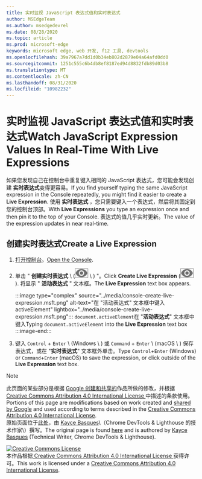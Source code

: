 ```yaml
---
title: 实时监视 JavaScript 表达式值和实时表达式
author: MSEdgeTeam
ms.author: msedgedevrel
ms.date: 08/28/2020
ms.topic: article
ms.prod: microsoft-edge
keywords: microsoft edge, web 开发, f12 工具, devtools
ms.openlocfilehash: 39a7967a7dd1d0b34eb802d2879e04a64afd0dd0
ms.sourcegitcommit: 1251c555c6b4db8ef8187ed94d8832fdb89d03b8
ms.translationtype: MT
ms.contentlocale: zh-CN
ms.lasthandoff: 08/31/2020
ms.locfileid: "10982232"
---
```

<!-- Copyright Kayce Basques 

   Licensed under the Apache License, Version 2.0 (the "License");
   you may not use this file except in compliance with the License.
   You may obtain a copy of the License at

       https://www.apache.org/licenses/LICENSE-2.0

   Unless required by applicable law or agreed to in writing, software
   distributed under the License is distributed on an "AS IS" BASIS,
   WITHOUT WARRANTIES OR CONDITIONS OF ANY KIND, either express or implied.
   See the License for the specific language governing permissions and
   limitations under the License.  -->





# <span data-ttu-id="368e0-103">实时监视 JavaScript 表达式值和实时表达式</span><span class="sxs-lookup"><span data-stu-id="368e0-103">Watch JavaScript Expression Values In Real-Time With Live Expressions</span></span>   

  

<span data-ttu-id="368e0-104">如果您发现自己在控制台中重复键入相同的 JavaScript 表达式，您可能会发现创建 **实时表达式**变得更容易。</span><span class="sxs-lookup"><span data-stu-id="368e0-104">If you find yourself typing the same JavaScript expression in the Console repeatedly, you might find it easier to create a **Live Expression**.</span></span>  <span data-ttu-id="368e0-105">使用 **实时表达式** ，您只需要键入一个表达式，然后将其固定到您的控制台顶部。</span><span class="sxs-lookup"><span data-stu-id="368e0-105">With **Live Expressions** you type an expression once and then pin it to the top of your Console.</span></span>  <span data-ttu-id="368e0-106">表达式的值几乎实时更新。</span><span class="sxs-lookup"><span data-stu-id="368e0-106">The value of the expression updates in near real-time.</span></span>  

## <span data-ttu-id="368e0-107">创建实时表达式</span><span class="sxs-lookup"><span data-stu-id="368e0-107">Create a Live Expression</span></span>   

1.  <span data-ttu-id="368e0-108">[打开控制台][DevToolsConsoleReferenceOpenConsole]。</span><span class="sxs-lookup"><span data-stu-id="368e0-108">[Open the Console][DevToolsConsoleReferenceOpenConsole].</span></span>  
1.  <span data-ttu-id="368e0-109">单击 " **创建实时表达式** \ (![ 创建实时表达式 ][ImageCreateLiveExpressionIcon] \ ) "。</span><span class="sxs-lookup"><span data-stu-id="368e0-109">Click **Create Live Expression** \(![Create Live Expression][ImageCreateLiveExpressionIcon]\).</span></span>  <span data-ttu-id="368e0-110">将显示 " **活动表达式** " 文本框。</span><span class="sxs-lookup"><span data-stu-id="368e0-110">The **Live Expression** text box appears.</span></span>  
    
    :::image type="complex" source="../media/console-create-live-expression.msft.png" alt-text="在 "活动表达式" 文本框中键入 activeElement" lightbox="../media/console-create-live-expression.msft.png":::
       <span data-ttu-id="368e0-112">`document.activeElement`在 "**活动表达式**" 文本框中键入</span><span class="sxs-lookup"><span data-stu-id="368e0-112">Typing `document.activeElement` into the **Live Expression** text box</span></span>  
    :::image-end:::  
    
1.  <span data-ttu-id="368e0-113">键入 `Control` + `Enter` \ (Windows \ ) 或 `Command` + `Enter` \ (macOS \ ) 保存表达式，或在 "**实时表达式**" 文本框外单击。</span><span class="sxs-lookup"><span data-stu-id="368e0-113">Type `Control`+`Enter` \(Windows\) or `Command`+`Enter` \(macOS\) to save the expression, or click outside of the **Live Expression** text box.</span></span>  

<!--todo: add reference open console (open the console) section when available  -->  

 



<!-- image links -->  

[ImageCreateLiveExpressionIcon]: ../media/create-live-expression-icon.msft.png  

<!-- links -->  

[DevToolsConsoleReferenceOpenConsole]: ./reference.md#open-the-console "打开控制台-控制台参考 |Microsoft 文档"  

> [!NOTE]
> <span data-ttu-id="368e0-115">此页面的某些部分是根据 [Google 创建和共享的][GoogleSitePolicies]作品所做的修改，并根据[ Creative Commons Attribution 4.0 International License ][CCA4IL]中描述的条款使用。</span><span class="sxs-lookup"><span data-stu-id="368e0-115">Portions of this page are modifications based on work created and [shared by Google][GoogleSitePolicies] and used according to terms described in the [Creative Commons Attribution 4.0 International License][CCA4IL].</span></span>  
> <span data-ttu-id="368e0-116">原始页面位于[此处](https://developers.google.com/web/tools/chrome-devtools/console/live-expressions)，由 [Kayce Basques][KayceBasques]\（Chrome DevTools \& Lighthouse 的技术作家\）撰写。</span><span class="sxs-lookup"><span data-stu-id="368e0-116">The original page is found [here](https://developers.google.com/web/tools/chrome-devtools/console/live-expressions) and is authored by [Kayce Basques][KayceBasques] \(Technical Writer, Chrome DevTools \& Lighthouse\).</span></span>  

[![Creative Commons License][CCby4Image]][CCA4IL]  
<span data-ttu-id="368e0-118">本作品根据[ Creative Commons Attribution 4.0 International License ][CCA4IL]获得许可。</span><span class="sxs-lookup"><span data-stu-id="368e0-118">This work is licensed under a [Creative Commons Attribution 4.0 International License][CCA4IL].</span></span>  

[CCA4IL]: https://creativecommons.org/licenses/by/4.0  
[CCby4Image]: https://i.creativecommons.org/l/by/4.0/88x31.png  
[GoogleSitePolicies]: https://developers.google.com/terms/site-policies  
[KayceBasques]: https://developers.google.com/web/resources/contributors/kaycebasques  

